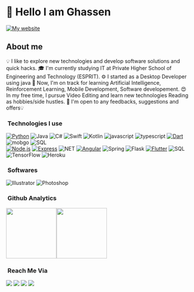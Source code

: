 # **👋 Hello I am Ghassen**
[![My website](https://img.shields.io/badge/website-FFFFFF?style=for-the-badge&logo=About.me&logoColor=black)](https://mghassen30798.github.io/MGhassen30798/)
## About me

💡  I like to explore new technologies and develop software solutions and quick hacks.
🎓  I'm currently studying IT at Private Higher School of Engineering and Technology (ESPRIT).
⚙️  I started as a Desktop Developer using java 🌱  Now, I'm on track for learning Artificial Intelligence, Reinforcement Learning, Mobile Development, Software developement.
😍  In my free time, I pursue Video Editing and learn new technologies Reading as hobbies/side hustles.
📄 I'm open to any feedbacks, suggestions and offers💡  

### &nbsp;Technologies I use

[![Python](https://img.shields.io/badge/Python-3776AB?style=for-the-badge&logo=python&logoColor=white)](https://github.com/MGhassen30798/Insight/)
![Java](https://img.shields.io/badge/Java-ED8B00?style=for-the-badge&logo=java&logoColor=white)
![C#](https://img.shields.io/badge/C%23-239120?style=for-the-badge&logo=c-sharp&logoColor=white)
![Swift](https://img.shields.io/badge/Swift-FA7343?style=for-the-badge&logo=swift&logoColor=white)
![Kotlin](https://img.shields.io/badge/Kotlin-0095D5?&style=for-the-badge&logo=kotlin&logoColor=white)
![javascript](https://img.shields.io/badge/JavaScript-323330?style=for-the-badge&logo=javascript&logoColor=F7DF1E)
![typescript](https://img.shields.io/badge/TypeScript-007ACC?style=for-the-badge&logo=typescript&logoColor=white)
[![Dart](https://img.shields.io/badge/Dart-0175C2?style=for-the-badge&logo=dart&logoColor=white)](https://github.com/MGhassen30798/RentCars)
<br>
![mobgo](https://img.shields.io/badge/MongoDB-4EA94B?style=for-the-badge&logo=mongodb&logoColor=white)
![SQL](https://img.shields.io/badge/MySQL-005C84?style=for-the-badge&logo=mysql&logoColor=white)
<br>
[![Node.js](https://img.shields.io/badge/Node.js-43853D?style=for-the-badge&logo=node.js&logoColor=white)](https://github.com/MGhassen30798/ShowApp-backend)
[![Express](https://img.shields.io/badge/Express.js-404D59?style=for-the-badge)](https://github.com/MGhassen30798/ShowApp-backend)
![NET](https://img.shields.io/badge/.NET-5C2D91?style=for-the-badge&logo=.net&logoColor=white)
[![Angular](https://img.shields.io/badge/Angular-DD0031?style=for-the-badge&logo=angular&logoColor=white)](https://github.com/MGhassen30798/Insight/)
![Spring](https://img.shields.io/badge/Spring-6DB33F?style=for-the-badge&logo=spring&logoColor=white)
![Flask](https://img.shields.io/badge/Flask-000000?style=for-the-badge&logo=flask&logoColor=white)
[![Flutter](https://img.shields.io/badge/Flutter-02569B?style=for-the-badge&logo=flutter&logoColor=white)](https://github.com/MGhassen30798/RentCars)
![SQL](https://img.shields.io/badge/Ionic-3880FF?style=for-the-badge&logo=ionic&logoColor=white)
![TensorFlow](https://img.shields.io/badge/TensorFlow-FF6F00?style=for-the-badge&logo=tensorflow&logoColor=white)
![Heroku](https://img.shields.io/badge/Heroku-430098?style=for-the-badge&logo=heroku&logoColor=white)
### &nbsp;Softwares
![Illustrator](https://img.shields.io/badge/-Illustrator-000?&logo=adobe-illustrator)
![Photoshop](https://img.shields.io/badge/-Photoshop-000?&logo=adobe-photoshop)

### &nbsp;Github Analytics

<a href="https://github.com/MGhassen30798/"><img height="137px" src="https://github-readme-stats.vercel.app/api?username=MGhassen30798&show_icons=true&hide_border=true&show_icons=true&include_all_commits=true&count_private=true&line_height=21&text_color=000&icon_color=000&bg_color=0,ea6161,ffc64d,fffc4d,52fa5a&theme=graywhite" /><!-- wi*quL3fcV --><img height="137px" src="https://github-readme-stats.vercel.app/api/top-langs/?username=MGhassen30798&hide=html&show_title=true&hide_border=true&layout=compact&langs_count=7&exclude_repo=comp426,Redventures-Movie-Quotes&text_color=000&icon_color=fff&bg_color=0,52fa5a,4dfcff,c64dff&theme=graywhite" /></a>

### &nbsp;Reach Me Via

<a href="mailto:mallek.ghassen@esprit.tn"><img src="https://img.shields.io/badge/-mallek.ghassen@esprit.tn-000?&logo=Gmail"/></a>
<a href="[https://www.facebook.com/ghazixx](https://www.facebook.com/ghassen.mallek.351/)"><img src="https://img.shields.io/badge/-GhassenMallek-000?&logo=Facebook"/></a>
<a href="https://www.linkedin.com/in/ghassenmallek/"><img src="https://img.shields.io/badge/-GhassenMallek-000?&logo=Linkedin"/></a>
<a href="https://mghassen30798.github.io/MGhassen30798/"><img src="https://img.shields.io/badge/-mallekghassen-000?&logo=internet"/></a>


<!--
**MGhassen30798/MGhassen30798** is a ✨ _special_ ✨ repository because its `README.md` (this file) appears on your GitHub profile.

Here are some ideas to get you started:

- 🔭 I’m currently working on ...
- 🌱 I’m currently learning ...
- 👯 I’m looking to collaborate on ...
- 🤔 I’m looking for help with ...
- 💬 Ask me about ...
- 📫 How to reach me: ...
- 😄 Pronouns: ...
- ⚡ Fun fact: ...
-->
